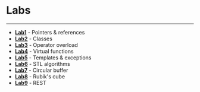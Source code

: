 # Labs
***
- **[Lab1](labs%20descr/Лабораторная%20работа%20№1.pdf)** - Pointers & references
- **[Lab2](labs%20descr/Лабораторная%20работа%20№2.pdf)** - Classes
- **[Lab3](labs%20descr/Лабораторная%20работа%20№3.pdf)** - Operator overload
- **[Lab4](labs%20descr/Лабораторная%20работа%20№4.pdf)** - Virtual functions
- **[Lab5](labs%20descr/Лабораторная%20работа%20№5.pdf)** - Templates & exceptions
- **[Lab6](labs%20descr/Лабораторная%20работа%20№6.pdf)** - STL algorithms
- **[Lab7](labs%20descr/Лабораторная%20работа%20№7.pdf)** - Circular buffer
- **[Lab8](labs%20descr/Лабораторная%20работа%20№8.pdf)** - Rubik's cube
- **[Lab9](labs%20descr/Лабораторная%20работа%20№9.pdf)** - REST
